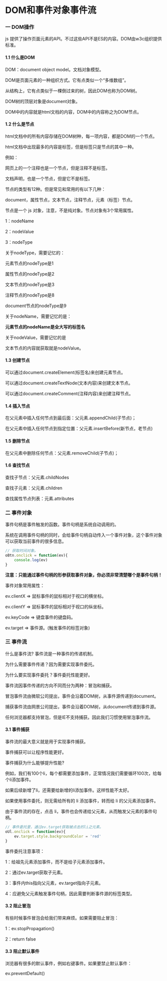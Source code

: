 # DOM和事件对象事件流

### 一 DOM操作

js 提供了操作页面元素的API。不过这些API不是ES的内容。DOM由w3c组织提供标准。

#### 1.1 什么是DOM

DOM：document object model。文档对象模型。

DOM是页面元素的一种组织方式。它有点类似一个“多维数组”。

从结构上，它有点类似于一棵倒过来的树，因此DOM也称为DOM树。

DOM树的顶层对象是document对象。

DOM中的内容就是html文档的内容，DOM中的内容称之为DOM节点。



#### 1.2 什么是节点

html文档中的所有内容存储在DOM树种，每一项内容，都是DOM的一个节点。

html文档中出现最多的内容是标签，但是标签只是节点的其中一种。

例如：

网页上的一个注释也是一个节点，但是注释不是标签。

文档声明，<!DOCTYPE html>也是一个节点，但是它不是标签。

节点的类型有12种。但是常见和常用的有以下几种：

document，属性节点，文本节点，注释节点，元素（标签）节点。

节点是一个 js 对象，注意，不是纯对象。节点对象有3个常用属性。

1：nodeName

2：nodeValue

3：nodeType

关于nodeType，需要记忆的：

元素节点的nodeType是1

属性节点的nodeType是2

文本节点的nodeType是3

注释节点的nodeType是8

document节点的nodeType是9

关于nodeName，需要记忆的是：

**元素节点的nodeName是全大写的标签名**

关于nodeValue，需要记忆的是

文本节点的内容就获取就是nodeValue。



#### 1.3 创建节点

可以通过document.createElement(标签名)来创建元素节点。

可以通过document.createTextNode(文本内容)来创建文本节点。

可以通过document.createComment(注释内容)来创建注释节点。



#### 1.4 插入节点

在父元素中插入任何节点到最后面：父元素.appendChild(子节点)；

在父元素中插入任何节点到指定位置：父元素.insertBefore(新节点，老节点)



#### 1.5 删除节点

在父元素中删除任何节点：父元素.removeChild(子节点)；



#### 1.6 查找节点

查找子节点：父元素.childNodes

查找子元素：父元素.children

查找属性节点列表：元素.attributes



### 二 事件对象

事件句柄是事件触发的函数。事件句柄是系统自动调用的。

系统在调用事件句柄的同时，会给事件句柄自动传入一个事件对象，这个事件对象可以获取当前事件的很多信息。

```JavaScript
// 获取时间对象。
oBtn.onclick = function(ev){
	console.log(ev)
}
```

**注意：只能通过事件句柄的形参获取事件对象，你必须非常清楚哪个是事件句柄！**

事件对象常用属性：

ev.clientX => 鼠标事件的鼠标相对于视口的横坐标。

ev.clientY => 鼠标事件的鼠标相对于视口的纵坐标。

ev.keyCode => 键盘事件的键盘码。

ev.target => 事件源。(触发事件的标签对象)



### 三 事件流

什么是事件流? 事件流是一种事件的传递机制。

为什么需要事件传递？因为需要实现事件委托。

为什么要实现事件委托？事件委托性能更好。

事件流因事件传递的方向不同而分为两种：冒泡和捕获。

冒泡事件流由微软公司提出，事件会沿着DOM树，从事件源传递到document。

捕获事件流由网景公司提出，事件会沿着DOM树，从document传递到事件源。

任何浏览器都支持冒泡，但是IE不支持捕获。因此我们习惯使用冒泡事件流。



#### 3.1 事件捕获

事件流的最大意义就是用于实现事件捕获。

事件捕获可以让程序性能更好。

事件捕获为什么能够提升性能?

例如，我们有100个li，每个都需要添加事件，正常情况我们需要循环100次，给每个li添加事件。

如果后续新增了li，还需要给新增的li添加事件。这样性能不太好。

如果使用事件委托，则无需给所有的 li 添加事件，转而给 li 的父元素添加事件。

由于事件流的存在，点击 li，事件也会传递给父元素，从而触发父元素的事件句柄。

```JavaScript
// 事件委托里，通过ev.target获取被点击的li之元素。
oUl.onclick = function(ev){
	ev.target.style.backgroundColor = 'red'
}
```

事件委托注意事项：

1：给祖先元素添加事件，而不是给子元素添加事件。

2：通过ev.target获取子元素。

3：事件内this指向父元素，ev.target指向子元素。

4：应避免父元素触发事件句柄，因此需要判断事件源的标签类型。



#### 3.2 阻止冒泡

有些时候事件冒泡会给我们带来麻烦。如果需要阻止冒泡：

1：ev.stopPropagation()

2：return false



#### 3.3 阻止默认事件

浏览器有很多的默认事件，例如右键事件。如果要禁止默认事件：

ev.preventDefault()







